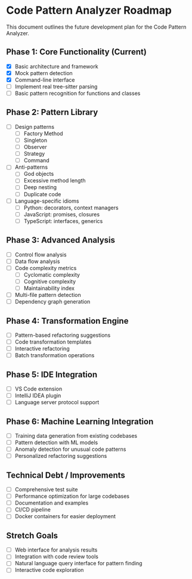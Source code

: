 # Code Pattern Analyzer Roadmap

This document outlines the future development plan for the Code Pattern Analyzer.

## Phase 1: Core Functionality (Current)

- [x] Basic architecture and framework
- [x] Mock pattern detection
- [x] Command-line interface
- [ ] Implement real tree-sitter parsing
- [ ] Basic pattern recognition for functions and classes

## Phase 2: Pattern Library

- [ ] Design patterns
  - [ ] Factory Method
  - [ ] Singleton
  - [ ] Observer
  - [ ] Strategy
  - [ ] Command
- [ ] Anti-patterns
  - [ ] God objects
  - [ ] Excessive method length
  - [ ] Deep nesting
  - [ ] Duplicate code
- [ ] Language-specific idioms
  - [ ] Python: decorators, context managers
  - [ ] JavaScript: promises, closures
  - [ ] TypeScript: interfaces, generics

## Phase 3: Advanced Analysis

- [ ] Control flow analysis
- [ ] Data flow analysis
- [ ] Code complexity metrics
  - [ ] Cyclomatic complexity
  - [ ] Cognitive complexity
  - [ ] Maintainability index
- [ ] Multi-file pattern detection
- [ ] Dependency graph generation

## Phase 4: Transformation Engine

- [ ] Pattern-based refactoring suggestions
- [ ] Code transformation templates
- [ ] Interactive refactoring
- [ ] Batch transformation operations

## Phase 5: IDE Integration

- [ ] VS Code extension
- [ ] IntelliJ IDEA plugin
- [ ] Language server protocol support

## Phase 6: Machine Learning Integration

- [ ] Training data generation from existing codebases
- [ ] Pattern detection with ML models
- [ ] Anomaly detection for unusual code patterns
- [ ] Personalized refactoring suggestions

## Technical Debt / Improvements

- [ ] Comprehensive test suite
- [ ] Performance optimization for large codebases
- [ ] Documentation and examples
- [ ] CI/CD pipeline
- [ ] Docker containers for easier deployment

## Stretch Goals

- [ ] Web interface for analysis results
- [ ] Integration with code review tools
- [ ] Natural language query interface for pattern finding
- [ ] Interactive code exploration